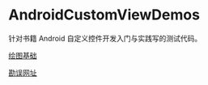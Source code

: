 # AndroidCustomViewDemos
针对书籍 Android 自定义控件开发入门与实践写的测试代码。

[绘图基础](https://github.com/hgncxzy/AndroidCustomViewDemos/blob/master/doc/34556-第1章和第11章（书签目录）.pdf)

[勘误网址](http://www.broadview.com.cn/book/93)

